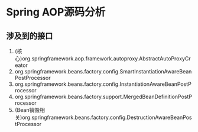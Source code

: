 # Spring AOP源码分析
## 涉及到的接口
1. (核心)org.springframework.aop.framework.autoproxy.AbstractAutoProxyCreator
2. org.springframework.beans.factory.config.SmartInstantiationAwareBeanPostProcessor
3. org.springframework.beans.factory.config.InstantiationAwareBeanPostProcessor
4. org.springframework.beans.factory.support.MergedBeanDefinitionPostProcessor
5. (Bean销毁相关)org.springframework.beans.factory.config.DestructionAwareBeanPostProcessor